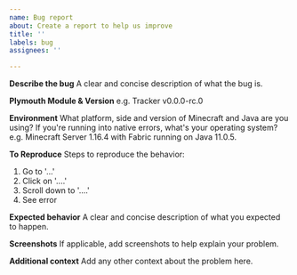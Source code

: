 ```yaml
---
name: Bug report
about: Create a report to help us improve
title: ''
labels: bug
assignees: ''

---
```


**Describe the bug**
A clear and concise description of what the bug is.

**Plymouth Module & Version**
e.g. Tracker v0.0.0-rc.0

**Environment**
What platform, side and version of Minecraft and Java are you using?
If you're running into native errors, what's your operating system?
e.g. Minecraft Server 1.16.4 with Fabric running on Java 11.0.5.

**To Reproduce**
Steps to reproduce the behavior:
1. Go to '...'
2. Click on '....'
3. Scroll down to '....'
4. See error

**Expected behavior**
A clear and concise description of what you expected to happen.

**Screenshots**
If applicable, add screenshots to help explain your problem.

**Additional context**
Add any other context about the problem here.
